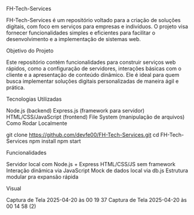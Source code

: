 FH-Tech-Services

FH-Tech-Services é um repositório voltado para a criação de soluções digitais, com foco em serviços para empresas e indivíduos. O projeto visa fornecer funcionalidades simples e eficientes para facilitar o desenvolvimento e a implementação de sistemas web.

Objetivo do Projeto

Este repositório contém funcionalidades para construir serviços web rápidos, como a configuração de servidores, interações básicas com o cliente e a apresentação de conteúdo dinâmico. Ele é ideal para quem busca implementar soluções digitais personalizadas de maneira ágil e prática.

Tecnologias Utilizadas

Node.js (backend)
Express.js (framework para servidor)
HTML/CSS/JavaScript (frontend)
File System (manipulação de arquivos)
Como Rodar Localmente

git clone https://github.com/devfe00/FH-Tech-Services.git cd FH-Tech-Services npm install npm start

Funcionalidades

Servidor local com Node.js + Express HTML/CSS/JS sem framework Interação dinâmica via JavaScript Mock de dados local via db.js Estrutura modular pra expansão rápida

Visual

Captura de Tela 2025-04-20 às 00 19 37 Captura de Tela 2025-04-20 às 00 14 58 (2)